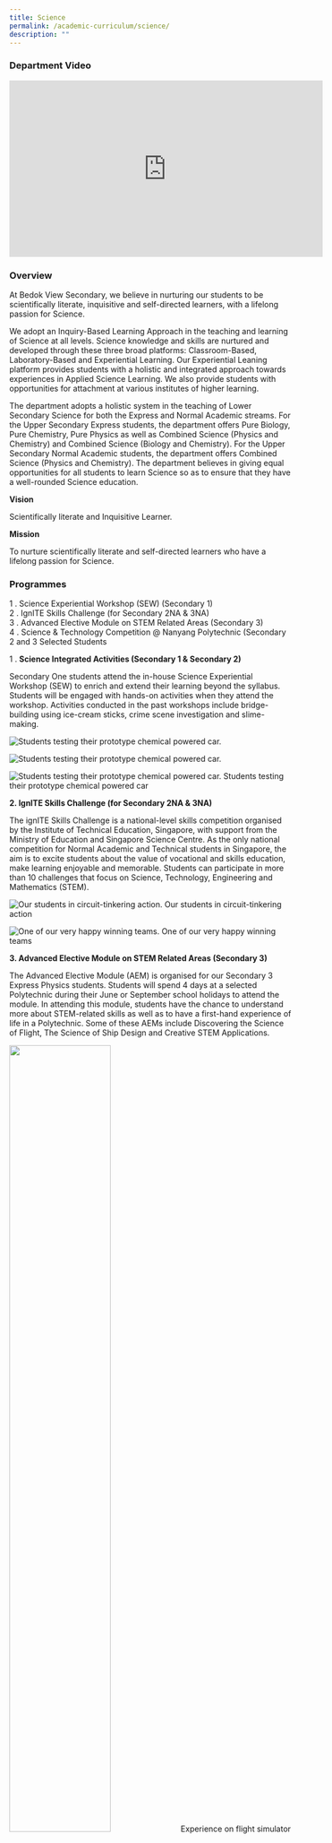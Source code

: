 ```yaml
---
title: Science
permalink: /academic-curriculum/science/
description: ""
---
```

### Department Video

<div class="bp-youtube">

<iframe width="560" height="315" src="https://www.youtube.com/embed/Y0yAMU_t9Rs" title="YouTube video player" frameborder="0" allow="accelerometer; autoplay; clipboard-write; encrypted-media; gyroscope; picture-in-picture" allowfullscreen></iframe>

</div>

### Overview

At Bedok View Secondary, we believe in nurturing our students to be scientifically literate, inquisitive and self-directed learners, with a lifelong passion for Science.

We adopt an Inquiry-Based Learning Approach in the teaching and learning of Science at all levels. Science knowledge and skills are nurtured and developed through these three broad platforms: Classroom-Based, Laboratory-Based and Experiential Learning. Our Experiential Leaning platform provides students with a holistic and integrated approach towards experiences in Applied Science Learning. We also provide students with opportunities for attachment at various institutes of higher learning.

The department adopts a holistic system in the teaching of Lower Secondary Science for both the Express and Normal Academic streams. For the Upper Secondary Express students, the department offers Pure Biology, Pure Chemistry, Pure Physics as well as Combined Science (Physics and Chemistry) and Combined Science (Biology and Chemistry). For the Upper Secondary Normal Academic students, the department offers Combined Science (Physics and Chemistry). The department believes in giving equal opportunities for all students to learn Science so as to ensure that they have a well-rounded Science education.

**Vision**

Scientifically literate and Inquisitive Learner.

**Mission**

To nurture scientifically literate and self-directed learners who have a lifelong passion for Science. 


### Programmes

1 \. Science Experiential Workshop (SEW) (Secondary 1)<br>
2 \. IgnITE Skills Challenge (for Secondary 2NA & 3NA)<br>
3 \. Advanced Elective Module on STEM Related Areas (Secondary 3)<br>
4 \. Science & Technology Competition @ Nanyang Polytechnic (Secondary 2 and 3 Selected Students

1 \.  **Science Integrated Activities (Secondary 1 & Secondary 2)**

Secondary One students attend the in-house Science Experiential Workshop (SEW) to enrich and extend their learning beyond the syllabus. Students will be engaged with hands-on activities when they attend the workshop. Activities conducted in the past workshops include bridge-building using ice-cream sticks, crime scene investigation and slime-making.

![Students testing their prototype chemical powered car.](/images/Students%20testing%20their%20prototype%20chemical%20powered%20car.jpg)

![Students testing their prototype chemical powered car.](/images/Students%20testing%20their%20prototype%20chemical%20powered%20car2.jpg)

![Students testing their prototype chemical powered car.](/images/Students%20testing%20their%20prototype%20chemical%20powered%20car3.jpg)
Students testing their prototype chemical powered car

**2. IgnITE Skills Challenge (for Secondary 2NA & 3NA)**

The ignITE Skills Challenge is a national-level skills competition organised by the Institute of Technical Education, Singapore, with support from the Ministry of Education and Singapore Science Centre. As the only national competition for Normal Academic and Technical students in Singapore, the aim is to excite students about the value of vocational and skills education, make learning enjoyable and memorable. Students can participate in more than 10 challenges that focus on Science, Technology, Engineering and Mathematics (STEM).

![Our students in circuit-tinkering action.](/images/Our%20students%20in%20circuit-tinkering%20action.jpg)
Our students in circuit-tinkering action

![One of our very happy winning teams.](/images/One%20of%20our%20very%20happy%20winning%20teams.jpg)
One of our very happy winning teams

**3. Advanced Elective Module on STEM Related Areas (Secondary 3)**

The Advanced Elective Module (AEM) is organised for our Secondary 3 Express Physics students. Students will spend 4 days at a selected Polytechnic during their June or September school holidays to attend the module. In attending this module, students have the chance to understand more about STEM-related skills as well as to have a first-hand experience of life in a Polytechnic. Some of these AEMs include Discovering the Science of Flight, The Science of Ship Design and Creative STEM Applications.

<img src="/images/Experience%20on%20flight%20simulator%20@NP%20Aerospace%20Hub.jpg" 
     style="width:60%">
Experience on flight simulator @NP Aerospace Hub

![Field trip to a shipyard.](/images/shipyard.png)
Field trip to a shipyard

**4. Science & Technology Competition @Nanyang Polytechnic**

The Science and Technology Challenge is an annual competition organised by Nanyang Polytechnic. The aim of the competition is to fuel students' critical and creative thinking while promoting their interest in Science, Technology, Engineering and Mathematics (STEM).

Below is a short video showing our students' participation for the "Build your Dream Aircraft" category.